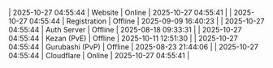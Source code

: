 | 2025-10-27 04:55:44 | Website | Online | 2025-10-27 04:55:41 |
| 2025-10-27 04:55:44 | Registration | Offline | 2025-09-09 16:40:23 |
| 2025-10-27 04:55:44 | Auth Server | Offline | 2025-08-18 09:33:31 |
| 2025-10-27 04:55:44 | Kezan (PvE) | Offline | 2025-10-11 12:51:30 |
| 2025-10-27 04:55:44 | Gurubashi (PvP) | Offline | 2025-08-23 21:44:06 |
| 2025-10-27 04:55:44 | Cloudflare | Online | 2025-10-27 04:55:41 |
